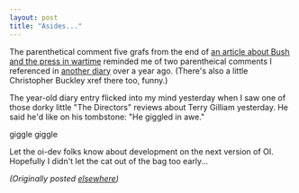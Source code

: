 ```yaml
---
layout: post
title: "Asides..."
---
```




<p>The parenthetical comment five grafs from the end of <a href="http://www.salon.com/politics/feature/2002/02/11/bush_media/index2.html">an  article about Bush and the press in wartime</a> reminded me of two parentheical comments I referenced in <a href="http://www.advogato.org/person/cwinters/diary.html?start=26">another diary</a> over a year ago. (There's also a little Christopher Buckley xref there too, funny.)</p>

<p>The year-old diary entry flicked into my mind yesterday when I saw one of those dorky little "The Directors" reviews about Terry Gilliam yesterday. He said he'd like on his tombstone: "He giggled in awe."</p>

<p>giggle giggle</p>

<p>Let the oi-dev folks know about development on the next version of OI. Hopefully I didn't let the cat out of the bag too early...</p>


<p><em>(Originally posted <a href="http://use.perl.org/~lachoy/journal/2763">elsewhere</a>)</em></p>


